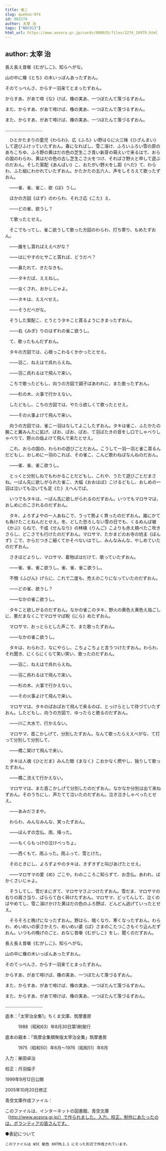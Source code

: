 ```yaml
---
title: 雀こ
slug: quekoo-974
id: 002274
author: 太宰 治
tags: ["NDC913"]
html_url: https://www.aozora.gr.jp/cards/000035/files/2274_19979.html
---
```


## author: 太宰 治

長え長え昔噺《むがしこ》、知らへがな。

山の中に橡《とち》の木いっぽんあったずおん。

そのてっぺんさ、からす一羽来てとまったずおん。

からすあ、があて啼《な》けば、橡の実あ、一つぼたんて落づるずおん。

また、からすあ、があて啼けば、橡の実あ、一つぼたんて落づるずおん。

また、からすあ、があて啼けば、橡の実あ、一つぼたんて落づるずおん。

…………………………





　ひとかたまりの童児《わらわ》、広《ふろ》い野はらに火三昧《ひざんまい》して遊びふけっていたずおん。春になればし、雪こ溶け、ふろいふろい雪の原のあちこちゆ、ふろ野の黄はだの色の芝生こさ青い新芽の萌えいで来るはで、おらの国のわらわ、黄はだの色の古し芝生こさ火をつけ、そればさ野火と申して遊ぶのだおん。そした案配《あんばい》こ、おたがい野火をし距《へだ》て、わらわ、ふた組にわかれていたずおん。かたかたの五六人、声をしそろえて歌ったずおん。

　――雀、雀、雀こ、欲《ほ》うし。

　ほかの方図《ほず》のわらわ、それさ応《こた》え、

　――どの雀、欲うし？

　て歌ったとせえ。

　そこでもってし、雀こ欲うして歌った方図のわらわ、打ち寄り、もめたずおん。

　――誰をし貰ればええべがな？

　――はにやすのヒサこと貰れば、どうだべ？

　――鼻たれて、きたなきも。

　――タキだば、ええねし。

　――女くされ、おかしじゃよ。

　――タキは、ええべせえ。

　――そうだべがな。

　そうした案配こ、とうとうタキこと貰るようにきまったずおん。

　――右《みぎ》りのはずれの雀こ欲うし。

　て、歌ったもんだずおん。

　タキの方図では、心根っこわるくかかったとせえ。

　――羽こ、ねえはで呉れらえね。

　――羽こ呉れるはで飛んで来い。

　こちで歌ったどもし、向うの方図で調子ばあわれに、また歌ったずおん。

　――杉の木、火事で行かえない。

　したどもし、こちの方図では、やたら欲しくて歌ったとせえ。

　――その火事よけて飛んで来い。

　向うの方図では、雀こ一羽はなしてよこしたずおん。タキは雀こ、ふたかたの腕こと翼みんたに拡げ、ぱお、ぱお、ぱお、て羽ばたきの音をし口でしゃべりしゃべりて、野火の焔よけて飛んで来たとせえ。

　これ、おらの国の、わらわの遊びごとだおん。こうして一羽一羽と雀こ貰るんだどもし、おしめに一羽のこれば、その雀こ、こんど歌わねばなんねのだおん。

　――雀、雀、雀こ欲うし。

　とっくと分別しねでもわかることだどもし、これや、うたて遊びごとだまさね。一ばん先に欲しがられた雀こ、大幅《おおはば》こけるどもし、おしめの一羽は泣いても泣いても足《た》えへんでば。

　いつでもタキは、一ばん先に欲しがられるのだずおん。いつでもマロサマは、おしめにのこされるのだずおん。

　タキ、よろずよやの一人あねこで、うって勢よく育ったのだずおん。誰にかても負けたことねんだとせえ。冬、どした恐ろしない雪の日でも、くるめんば被《かぶ》らねで、千成《せんなり》の林檎《りんご》こよりも赤え頬ぺたこ吹きさらし、どこさでも行けたのだずおん。マロサマ、たかまどのお寺の坊主《ぼんず》こで、からだつきこ細くてかそぺないはでし、みんなみんな、やしめていたのだずおん。

　さきほどよりし、マロサマ、着物ばはだけて、歌っていたずおん。

　――雀、雀、雀こ欲うし。雀、雀、雀こ欲うし。

　不憫《ふびん》げらに、これで二度も、売えのこりになっていたのだずおん。

　――どの雀、欲うし？

　――なかの雀こ欲うし。

　タキこと欲しがるのだずおん。なかの雀このタキ、野火の黄色え黄色え焔ごしに、悪だまなくこでマロサマば睨《にら》めたずおん。

　マロサマ、おっとらとした声こで、また歌ったずおん。

　――なかの雀こ欲うし。

　タキは、わらわさ、なにやらし、こちょこちょと言うつけたずおん。わらわ、それ聞き、にくらにくらて笑い笑い、歌ったのだずおん。

　――羽こ、ねえはで呉れらえね。

　――羽こ呉れるはで飛んで来い。

　――杉の木、火事で行かえない。

　――その火事よけて飛んで来い。

　マロサマは、タキのぱおぱおて飛んで来るのば、とっけらとして待づていたずおん。したどもし、向うの方図で、ゆったらと歌るのだずおん。

　――川こ大水で、行かえない。

　マロサマ、首こかしげて、分別したずおん。なんて歌ったらええべがな、て打って分別して分別して、

　――橋こ架けて飛んで来い。

　タキは人魂《ひとだま》みんた眼《まなく》こおかなく燃やし、独りして歌ったずおん。

　――橋こ流えて行かえない。

　マロサマは、また首こかしげて分別したのだずおん。なかなか分別は出て来ねずおん。そのうちにし、声たてて泣いたのだずおん。泣き泣きしゃべったとせえ。

　――あみださまや。

　わらわ、みんなみんな、笑ったずおん。

　――ぼんずの念仏、雨、降った。

　――もくらもっけの泣けべっちょ。

　――西くもて、雨ふった。雨ふって、雪とけた。

　そのときにし、よろずよやのタキは、きずきずと叫びあげたとせえ。

　――マロサマの愛《め》ごこや。わのこころこ知らずて、お念仏。あわれ、ばかくさいじゃよ。

　そうしてし、雪だまにぎて、マロサマさぶつけたずおん。雪だま、マロサマの右りの肩さ当り、ぱららて白く砕けたずおん。マロサマ、どってんして、泣くのばやめてし、雪こ溶けかけた黄はだの色のふろ野ば、どんどん逃げていったとせえ。



　そろそろと晩げになったずおん。野はら、暗くなり、寒くなったずおん。わらわ、めいめいの家さかえり、めいめい婆《ば》さまのこたつこさもぐり込んだずおん。いつもの晩げのごと、おなじ昔噺《むがしこ》をし、聞くのだずおん。


長え長え昔噺《むがしこ》、知らへがな。

山の中に橡の木いっぽんあったずおん。

そのてっぺんさ、からす一羽来てとまったずおん。

からすあ、があて啼けば、橡の実あ、一つぼたんて落づるずおん。

また、からすあ、があて啼けば、橡の実あ、一つぼたんて落づるずおん。

また、からすあ、があて啼けば、橡の実あ、一つぼたんて落づるずおん。

…………………………















底本：「太宰治全集1」ちくま文庫、筑摩書房


　　　1988（昭和63）年8月30日第1刷発行

底本の親本：「筑摩全集類聚版太宰治全集」筑摩書房

　　　1975（昭和50）年6月～1976（昭和51）年6月

入力：柴田卓治

校正：丹羽倫子

1999年9月12日公開

2005年10月20日修正

青空文庫作成ファイル：

このファイルは、インターネットの図書館、青空文庫（http://www.aozora.gr.jp/）で作られました。入力、校正、制作にあたったのは、ボランティアの皆さんです。









●表記について


	このファイルは W3C 勧告 XHTML1.1 にそった形式で作成されています。